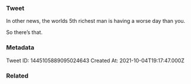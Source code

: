 ### Tweet
In other news, the worlds 5th richest man is having a worse day than you. 

So there’s that.

### Metadata
Tweet ID: 1445105889095024643
Created At: 2021-10-04T19:17:47.000Z

### Related

